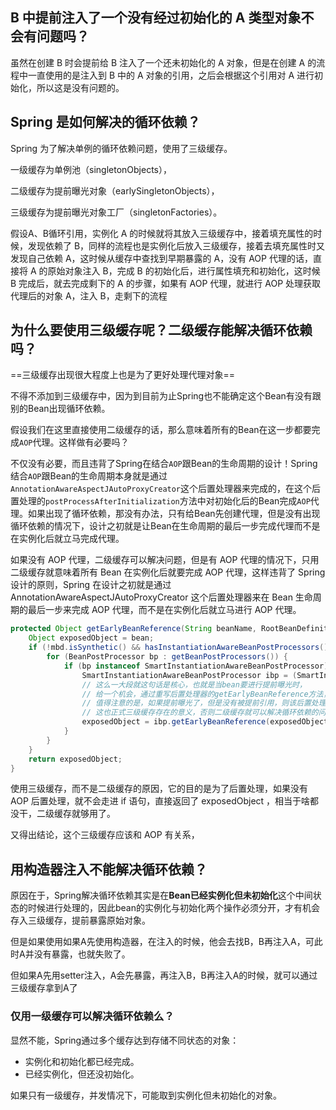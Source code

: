 ## B 中提前注入了一个没有经过初始化的 A 类型对象不会有问题吗？



虽然在创建 B 时会提前给 B 注入了一个还未初始化的 A 对象，但是在创建 A 的流程中一直使用的是注入到 B 中的 A 对象的引用，之后会根据这个引用对 A 进行初始化，所以这是没有问题的。



## Spring 是如何解决的循环依赖？

Spring 为了解决单例的循环依赖问题，使用了三级缓存。

一级缓存为单例池（singletonObjects），

二级缓存为提前曝光对象（earlySingletonObjects），

三级缓存为提前曝光对象工厂（singletonFactories）。



假设A、B循环引用，实例化 A 的时候就将其放入三级缓存中，接着填充属性的时候，发现依赖了 B，同样的流程也是实例化后放入三级缓存，接着去填充属性时又发现自己依赖 A，这时候从缓存中查找到早期暴露的 A，没有 AOP 代理的话，直接将 A 的原始对象注入 B，完成 B 的初始化后，进行属性填充和初始化，这时候 B 完成后，就去完成剩下的 A 的步骤，如果有 AOP 代理，就进行 AOP 处理获取代理后的对象 A，注入 B，走剩下的流程



## 为什么要使用三级缓存呢？二级缓存能解决循环依赖吗？

==三级缓存出现很大程度上也是为了更好处理代理对象==



不得不添加到三级缓存中，因为到目前为止Spring也不能确定这个Bean有没有跟别的Bean出现循环依赖。

假设我们在这里直接使用二级缓存的话，那么意味着所有的Bean在这一步都要完成`AOP`代理。这样做有必要吗？

不仅没有必要，而且违背了Spring在结合`AOP`跟Bean的生命周期的设计！Spring结合`AOP`跟Bean的生命周期本身就是通过`AnnotationAwareAspectJAutoProxyCreator`这个后置处理器来完成的，在这个后置处理的`postProcessAfterInitialization`方法中对初始化后的Bean完成`AOP`代理。如果出现了循环依赖，那没有办法，只有给Bean先创建代理，但是没有出现循环依赖的情况下，设计之初就是让Bean在生命周期的最后一步完成代理而不是在实例化后就立马完成代理。



如果没有 AOP 代理，二级缓存可以解决问题，但是有 AOP 代理的情况下，只用二级缓存就意味着所有 Bean 在实例化后就要完成 AOP 代理，这样违背了 Spring 设计的原则，Spring 在设计之初就是通过 AnnotationAwareAspectJAutoProxyCreator 这个后置处理器来在 Bean 生命周期的最后一步来完成 AOP 代理，而不是在实例化后就立马进行 AOP 代理。



```java
protected Object getEarlyBeanReference(String beanName, RootBeanDefinition mbd, Object bean) {
    Object exposedObject = bean;
    if (!mbd.isSynthetic() && hasInstantiationAwareBeanPostProcessors()) {
        for (BeanPostProcessor bp : getBeanPostProcessors()) {
            if (bp instanceof SmartInstantiationAwareBeanPostProcessor) {
                SmartInstantiationAwareBeanPostProcessor ibp = (SmartInstantiationAwareBeanPostProcessor) bp;
                // 这么一大段就这句话是核心，也就是当bean要进行提前曝光时，
                // 给一个机会，通过重写后置处理器的getEarlyBeanReference方法，来自定义操作bean
                // 值得注意的是，如果提前曝光了，但是没有被提前引用，则该后置处理器并不生效!!!
                // 这也正式三级缓存存在的意义，否则二级缓存就可以解决循环依赖的问题
                exposedObject = ibp.getEarlyBeanReference(exposedObject, beanName);
            }
        }
    }
    return exposedObject;
}
```



使用三级缓存，而不是二级缓存的原因，它的目的是为了后置处理，如果没有 AOP 后置处理，就不会走进 if 语句，直接返回了 exposedObject ，相当于啥都没干，二级缓存就够用了。

又得出结论，这个三级缓存应该和 AOP 有关系，



## 用构造器注入不能解决循环依赖？

原因在于，Spring解决循环依赖其实是在**Bean已经实例化但未初始化**这个中间状态的时候进行处理的，因此bean的实例化与初始化两个操作必须分开，才有机会存入三级缓存，提前暴露原始对象。

但是如果使用如果A先使用构造器，在注入的时候，他会去找B，B再注入A，可此时A并没有暴露，也就失败了。

但如果A先用setter注入，A会先暴露，再注入B，B再注入A的时候，就可以通过三级缓存拿到A了



### 仅用一级缓存可以解决循环依赖么？

显然不能，Spring通过多个缓存达到存储不同状态的对象：

- 实例化和初始化都已经完成。
- 已经实例化，但还没初始化。

如果只有一级缓存，并发情况下，可能取到实例化但未初始化的对象。

























